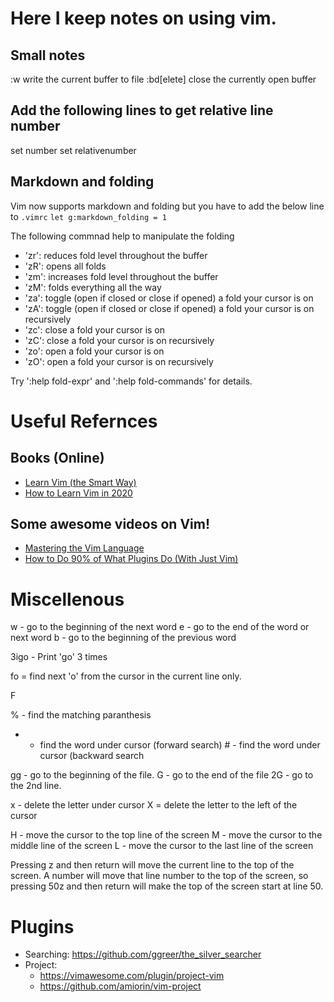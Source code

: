 # Here I keep notes on using vim.

## Small notes
:w	        write the current buffer to file
:bd[elete]	close the currently open buffer

## Add the following lines to get relative line number
set number
set relativenumber

## Markdown and folding
Vim now supports markdown and folding but you have to add the below line to `.vimrc`
`let g:markdown_folding = 1`

The following commnad help to manipulate the folding
- 'zr': reduces fold level throughout the buffer
- 'zR': opens all folds
- 'zm': increases fold level throughout the buffer
- 'zM': folds everything all the way
- 'za': toggle (open if closed or close if opened) a fold your cursor is on
- 'zA': toggle (open if closed or close if opened) a fold your cursor is on recursively
- 'zc': close a fold your cursor is on
- 'zC': close a fold your cursor is on recursively
- 'zo': open a fold your cursor is on
- 'zO': open a fold your cursor is on recursively



Try ':help fold-expr' and ':help fold-commands' for details.


# Useful Refernces
## Books (Online)
- [Learn Vim (the Smart Way)](https://github.com/iggredible/Learn-Vim)
- [How to Learn Vim in 2020](https://dev.to/iggredible/learning-vim-in-2020-1mma)

## Some awesome videos on Vim!
- [Mastering the Vim Language](https://www.youtube.com/watch?v=wlR5gYd6um0)
- [How to Do 90% of What Plugins Do (With Just Vim)](https://www.youtube.com/watch?v=XA2WjJbmmoM)


# Miscellenous

w - go to the beginning of the next word
e - go to the end of the word or next word
b - go to the beginning of the previous word

3igo<enter> - Print 'go' 3 times

fo = find next 'o' from the cursor in the current line only.

F

% - find the matching paranthesis

* - find the word under cursor (forward search)
\# - find the word under cursor (backward search

gg - go to the beginning of the file.
G - go to the end of the file
2G - go to the 2nd line.

x - delete the letter under cursor
X = delete the letter to the left of the cursor

H - move the cursor to the top line of the screen
M - move the cursor to the middle line of the screen
L - move the cursor to the last line of the screen

Pressing z and then return will move the current line to the top of the screen. A number will move that line number to the top of the screen, so pressing 50z and then return will make the top of the screen start at line 50.

# Plugins
- Searching: https://github.com/ggreer/the_silver_searcher
- Project: 
    - https://vimawesome.com/plugin/project-vim
    - https://github.com/amiorin/vim-project




